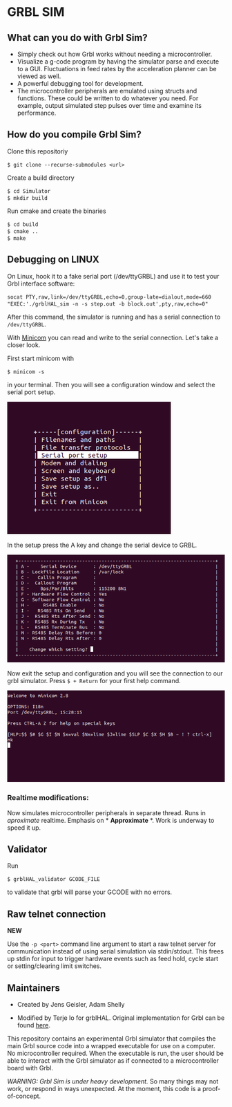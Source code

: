 # GRBL SIM 

## What can you do with Grbl Sim? 

 - Simply check out how Grbl works without needing a microcontroller.
 - Visualize a g-code program by having the simulator parse and execute to a GUI. Fluctuations in feed rates by the acceleration planner can be viewed as well.
 - A powerful debugging tool for development.
 - The microcontroller peripherals are emulated using structs and functions. These could be written to do whatever you need. For example, output simulated step pulses over time and examine its performance.
 
 ## How do you compile Grbl Sim?

Clone this repositoriy 

```
$ git clone --recurse-submodules <url> 
```  

Create a build directory

```
$ cd Simulator
$ mkdir build 
```

Run cmake and create the binaries
```
$ cd build
$ cmake ..
$ make
```

 ## Debugging on LINUX
 On Linux, hook it to a fake serial port (/dev/ttyGRBL) and use it to test your Grbl interface software:

 ``` 
 socat PTY,raw,link=/dev/ttyGRBL,echo=0,group-late=dialout,mode=660 "EXEC:'./grblHAL_sim -n -s step.out -b block.out',pty,raw,echo=0" 
 ```

 After this command, the simulator is running and has a serial connection to ```/dev/ttyGRBL```. 

 With [Minicom](https://wiki.emacinc.com/wiki/Getting_Started_With_Minicom) you can read and write to the serial connection. Let's take a closer look.

First start minicom with 
```
$ minicom -s
```
in your terminal. Then you will see a configuration window and select the serial port setup.

 ![Minicom Menu](doc/readme/images/minicom_menu.png)

In the setup press the A key and change the serial device to GRBL.

 ![Minicom Serial](doc/readme/images/minicom_serial.png)

 Now exit the setup and configuration and you will see the connection to our grbl simulator. Press ```$ + Return``` for your first help command.

 ![Minicom Connected](doc/readme/images/minicom_connected.png)


### Realtime modifications:

  Now simulates microcontroller peripherals in separate thread.  Runs in *aproximate* realtime.  Emphasis on  * **Approximate** *.  Work is underway to speed it up.




## Validator

Run 
```
$ grblHAL_validator GCODE_FILE
``` 
to validate that grbl will parse your GCODE with no errors.

## Raw telnet connection
**NEW** 

Use the `-p <port>` command line argument to start a raw telnet server for communication instead of using serial simulation via stdin/stdout. This frees up stdin for input to trigger hardware events such as feed hold, cycle start or setting/clearing limit switches. 

## Maintainers
- Created by Jens Geisler, Adam Shelly

- Modified by Terje Io for grblHAL. Original implementation for Grbl can be found [here](https://github.com/grbl/grbl-sim).

This repository contains an experimental Grbl simulator that compiles the main Grbl source code into a wrapped executable for use on a computer. No microcontroller required. When the executable is run, the user should be able to interact with the Grbl simulator as if connected to a microcontroller board with Grbl.

*WARNING: Grbl Sim is under heavy development.* So many things may not work, or respond in ways unexpected. At the moment, this code is a proof-of-concept.